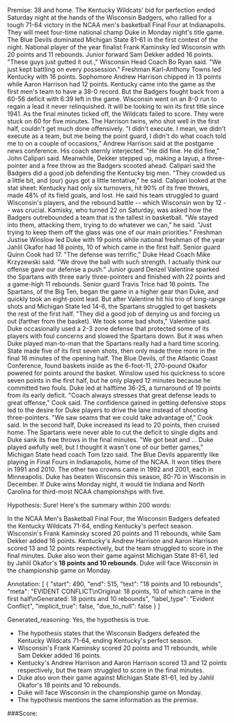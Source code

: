 
Premise:
38 and home. The Kentucky Wildcats' bid for perfection ended Saturday night at the hands of the Wisconsin Badgers, who rallied for a tough 71-64 victory in the NCAA men's basketball Final Four at Indianapolis. They will meet four-time national champ Duke in Monday night's title game. The Blue Devils dominated Michigan State 81-61 in the first contest of the night. National player of the year finalist Frank Kaminsky led Wisconsin with 20 points and 11 rebounds. Junior forward Sam Dekker added 16 points. "These guys just gutted it out.," Wisconsin Head Coach Bo Ryan said. "We just kept battling on every possession." Freshman Karl-Anthony Towns led Kentucky with 16 points. Sophomore Andrew Harrison chipped in 13 points while Aaron Harrison had 12 points. Kentucky came into the game as the first men's team to have a 38-0 record. But the Badgers fought back from a 60-56 deficit with 6:39 left in the game. Wisconsin went on an 8-0 run to regain a lead it never relinquished. It will be looking to win its first title since 1941. As the final minutes ticked off, the Wildcats failed to score. They were stuck on 60 for five minutes. The Harrison twins, who shot well in the first half, couldn't get much done offensively. "I didn't execute. I mean, we didn't execute as a team, but me being the point guard, I didn't do what coach told me to on a couple of occasions," Andrew Harrison said at the postgame news conference. His coach sternly interjected. "He did fine. He did fine," John Calipari said. Meanwhile, Dekker stepped up, making a layup, a three-pointer and a free throw as the Badgers scooted ahead. Calipari said the Badgers did a good job defending the Kentucky big men. "They crowded us a little bit, and (our) guys got a little tentative," he said. Calipari looked at the stat sheet: Kentucky had only six turnovers, hit 90% of its free throws, made 48% of its field goals, and lost. He said his team struggled to guard Wisconsin's players, and the rebound battle -- which Wisconsin won by 12 -- was crucial. Kamisky, who turned 22 on Saturday, was asked how the Badgers outrebounded a team that is the tallest in basketball. "We stayed into them, attacking them, trying to do whatever we can," he said. "Just trying to keep them off the glass was one of our main priorities." Freshman Justise Winslow led Duke with 19 points while national freshman of the year Jahlil Okafor had 18 points, 10 of which came in the first half. Senior guard Quinn Cook had 17. "The defense was terrific," Duke Head Coach Mike Krzyzewski said. "We drove the ball with such strength. I actually think our offense gave our defense a push." Junior guard Denzel Valentine sparked the Spartans with three early three-pointers and finished with 22 points and a game-high 11 rebounds. Senior guard Travis Trice had 16 points. The Spartans, of the Big Ten, began the game in a higher gear than Duke, and quickly took an eight-point lead. But after Valentine hit his trio of long-range shots and Michigan State led 14-6, the Spartans struggled to get baskets the rest of the first half. "They did a good job of denying us and forcing us out (farther from the basket). We took some bad shots," Valentine said. Duke occasionally used a 2-3 zone defense that protected some of its players with foul concerns and slowed the Spartans down. But it was when Duke played man-to-man that the Spartans really had a hard time scoring. State made five of its first seven shots, then only made three more in the final 16 minutes of the opening half. The Blue Devils, of the Atlantic Coast Conference, found baskets inside as the 6-foot-11, 270-pound Okafor powered for points around the basket. Winslow used his quickness to score seven points in the first half, but he only played 12 minutes because he committed two fouls. Duke led at halftime 36-25, a turnaround of 19 points from its early deficit. "Coach always stresses that great defense leads to great offense," Cook said. The confidence gained in getting defensive stops led to the desire for Duke players to drive the lane instead of shooting three-pointers. "We saw seams that we could take advantage of," Cook said. In the second half, Duke increased its lead to 20 points, then cruised home. The Spartans were never able to cut the deficit to single digits and Duke sank its free throws in the final minutes. "We got beat and ...  Duke played awfully well, but I thought it wasn't one of our better games," Michigan State head coach Tom Izzo said. The Blue Devils apparently like playing in Final Fours in Indianapolis, home of the NCAA. It won titles there in 1991 and 2010. The other two crowns came in 1992 and 2001, each in Minneapolis. Duke has beaten Wisconsin this season, 80-70 in Wisconsin in December. If Duke wins Monday night, it would tie Indiana and North Carolina for third-most NCAA championships with five.


Hypothesis:
Sure! Here's the summary within 200 words:

In the NCAA Men's Basketball Final Four, the Wisconsin Badgers defeated the Kentucky Wildcats 71-64, ending Kentucky's perfect season. Wisconsin's Frank Kaminsky scored 20 points and 11 rebounds, while Sam Dekker added 16 points. Kentucky's Andrew Harrison and Aaron Harrison scored 13 and 12 points respectively, but the team struggled to score in the final minutes. Duke also won their game against Michigan State 81-61, led by Jahlil Okafor's **18 points and 10 rebounds**. Duke will face Wisconsin in the championship game on Monday.

Annotation:
[
  {
    "start": 490,
    "end": 515,
    "text": "18 points and 10 rebounds",
    "meta": "EVIDENT CONFLICT\nOriginal: 18 points, 10 of which came in the first half\nGenerated: 18 points and 10 rebounds",
    "label_type": "Evident Conflict",
    "implicit_true": false,
    "due_to_null": false
  }
]

Generated_reasoning:
Yes, the hypothesis is true. 
- The hypothesis states that the Wisconsin Badgers defeated the Kentucky Wildcats 71-64, ending Kentucky's perfect season. 
- Wisconsin's Frank Kaminsky scored 20 points and 11 rebounds, while Sam Dekker added 16 points. 
- Kentucky's Andrew Harrison and Aaron Harrison scored 13 and 12 points respectively, but the team struggled to score in the final minutes. 
- Duke also won their game against Michigan State 81-61, led by Jahlil Okafor's 18 points and 10 rebounds. 
- Duke will face Wisconsin in the championship game on Monday. 
- The hypothesis mentions the same information as the premise.

###Score:
